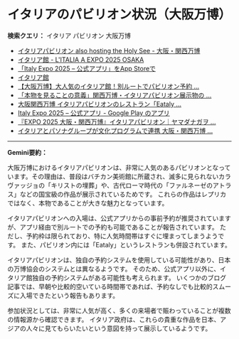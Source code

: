 # イタリアのパビリオン状況（大阪万博）

**検索クエリ：** イタリア パビリオン 大阪万博

- [イタリアパビリオン also hosting the Holy See - 大阪・関西万博](https://www.expo2025.or.jp/official-participant/italy/)
- [イタリア館 - L'ITALIA A EXPO 2025 OSAKA](https://www.italyexpo2025osaka.it/ja/itariaguan)
- [「Italy Expo 2025 – 公式アプリ」をApp Storeで](https://apps.apple.com/jp/app/italy-expo-2025-%E5%85%AC%E5%BC%8F%E3%82%A2%E3%83%97%E3%83%AA/id6744029374)
- [イタリア館](https://www.italyexpo2025osaka.it/ja)
- [【大阪万博】大人気のイタリア館！別ルートでパビリオン予約 ...](https://ameblo.jp/photolife-memorial/entry-12895866665.html)
- [「本物を見ることの意義」関西万博・イタリアパビリオン展示物の ...](https://news.yahoo.co.jp/articles/1f095a575d9b62fd1c0049dfde65292399461d75)
- [大阪関西万博 イタリアパビリオンのレストラン「Eataly ...](https://ameblo.jp/mycalmania/entry-12897623674.html)
- [Italy Expo 2025 – 公式アプリ - Google Play のアプリ](https://play.google.com/store/apps/details?id=it.expo.osaka&hl=ja)
- [『EXPO 2025 大阪・関西万博』イタリアパビリオン｜ヤマダナガヲ ...](https://note.com/yamada_tourist/n/n8e18f9e7de68)
- [イタリアとパソナグループが文化プログラムで連携 大阪・関西万博 ...](https://www.pasonagroup.co.jp/news/index112.html?itemid=5318&dispmid=798)


---

**Gemini要約：**

大阪万博におけるイタリアパビリオンは、非常に人気のあるパビリオンとなっています。その理由は、普段はバチカン美術館に所蔵され、滅多に見られないカラヴァッジョの「キリストの埋葬」や、古代ローマ時代の「ファルネーゼのアトラス」などの国宝級の作品が展示されているためです。  これらの作品はレプリカではなく、本物であることが大きな魅力となっています。

イタリアパビリオンへの入場は、公式アプリからの事前予約が推奨されていますが、アプリ経由で別ルートでの予約も可能であることが報告されています。  ただし、予約枠は限られており、特に人気時間帯はすぐに埋まってしまうようです。  また、パビリオン内には「Eataly」というレストランも併設されています。

イタリアパビリオンは、独自の予約システムを使用している可能性があり、日本の万博協会のシステムとは異なるようです。  そのため、公式アプリ以外に、イタリア館独自の予約システムがある可能性も考えられます。  いくつかのブログ記事では、早朝や比較的空いている時間帯であれば、予約なしでも比較的スムーズに入場できたという報告もあります。

参加状況としては、非常に人気が高く、多くの来場者で賑わっていることが複数の情報源から確認できます。  イタリア政府は、これらの貴重な作品を日本、アジアの人々に見てもらいたいという意図を持って展示しているようです。

